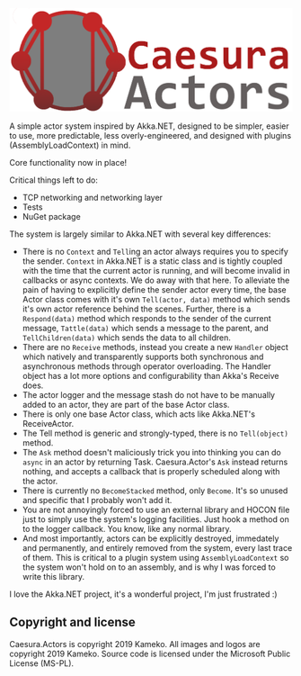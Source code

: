 
![logo](Tools/logo.png)

A simple actor system inspired by Akka.NET, designed to be simpler, easier to use, more predictable, less overly-engineered, and designed with plugins (AssemblyLoadContext) in mind.

Core functionality now in place!

Critical things left to do:
 - TCP networking and networking layer
 - Tests
 - NuGet package

The system is largely similar to Akka.NET with several key differences:
 - There is no `Context` and `Tell`ing an actor always requires you to specify the sender. `Context` in Akka.NET is a static class and is tightly coupled with the time that the current actor is running, and will become invalid in callbacks or async contexts. We do away with that here. To alleviate the pain of having to explicitly define the sender actor every time, the base Actor class comes with it's own `Tell(actor, data)` method which sends it's own actor reference behind the scenes. Further, there is a `Respond(data)` method which responds to the sender of the current message, `Tattle(data)` which sends a message to the parent, and `TellChildren(data)` which sends the data to all children.
 - There are no `Receive` methods, instead you create a new `Handler` object which natively and transparently supports both synchronous and asynchronous methods through operator overloading. The Handler object has a lot more options and configurability than Akka's Receive does.
 - The actor logger and the message stash do not have to be manually added to an actor, they are part of the base Actor class.
 - There is only one base Actor class, which acts like Akka.NET's ReceiveActor.
 - The Tell method is generic and strongly-typed, there is no `Tell(object)` method.
 - The `Ask` method doesn't maliciously trick you into thinking you can do `async` in an actor by returning Task. Caesura.Actor's `Ask` instead returns nothing, and accepts a callback that is properly scheduled along with the actor.
 - There is currently no `BecomeStacked` method, only `Become`. It's so unused and specific that I probably won't add it.
 - You are not annoyingly forced to use an external library and HOCON file just to simply use the system's logging facilities. Just hook a method on to the logger callback. You know, like any normal library.
 - And most importantly, actors can be explicitly destroyed, immedately and permanently, and entirely removed from the system, every last trace of them. This is critical to a plugin system using `AssemblyLoadContext` so the system won't hold on to an assembly, and is why I was forced to write this library.

I love the Akka.NET project, it's a wonderful project, I'm just frustrated :)

## Copyright and license

Caesura.Actors is copyright 2019 Kameko. All images and logos are copyright 2019 Kameko. Source code is licensed under the Microsoft Public License (MS-PL).
